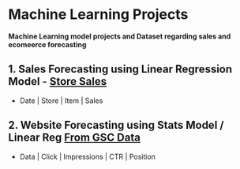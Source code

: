 # Machine Learning Projects
**Machine Learning model projects and Dataset regarding sales and ecomeerce forecasting**


## 1. Sales Forecasting using Linear Regression Model -  [Store Sales](https://github.com/acamillemartin/forecasting_projects/blob/c42eb5f9186278b3785319aaa1657de57bcef529/Sales_Forecast_with_Linear_Regression_Model.ipynb)
- Date | Store | Item | Sales

## 2. Website Forecasting using Stats Model / Linear Reg [From GSC Data](https://github.com/acamillemartin/forecasting_projects/blob/c42eb5f9186278b3785319aaa1657de57bcef529/Website%20Forecasting/Website%20Forecasting%20from%20GSC%20Data.ipynb)
- Data | Click | Impressions | CTR | Position

